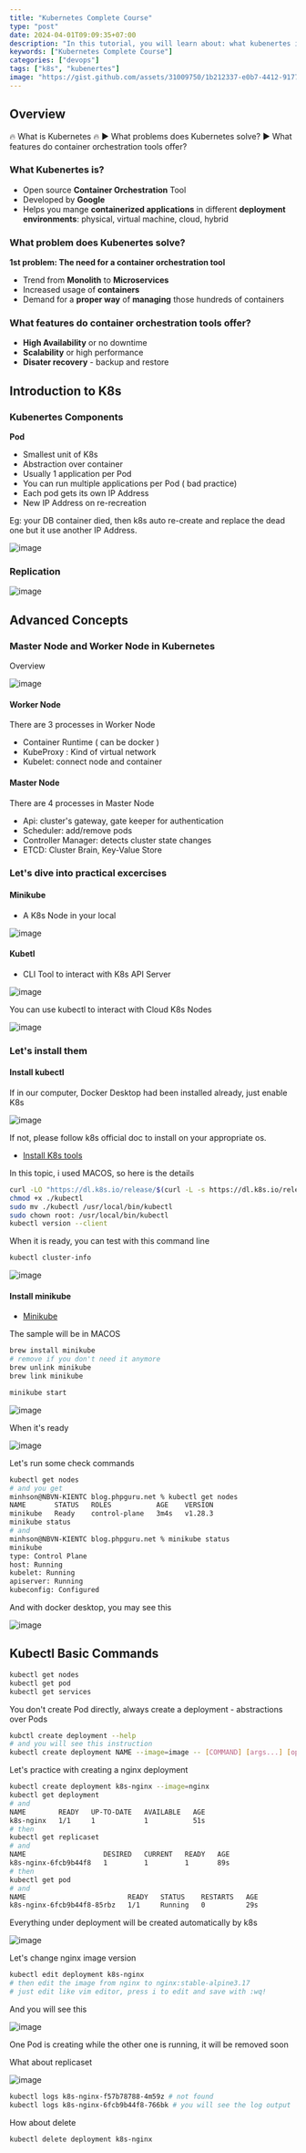 ```yaml
---
title: "Kubernetes Complete Course"
type: "post"
date: 2024-04-01T09:09:35+07:00
description: "In this tutorial, you will learn about: what kubenertes is, what problems that kubenertes can solve, what features that container orchestration tools offer.s"
keywords: ["Kubernetes Complete Course"]
categories: ["devops"]
tags: ["k8s", "kubenertes"]
image: "https://gist.github.com/assets/31009750/1b212337-e0b7-4412-9177-eb9a113fc383"
---
```


## Overview

🔥 What is Kubernetes 🔥
► What problems does Kubernetes solve?
► What features do container orchestration tools offer?

### What Kubenertes is?

- Open source **Container Orchestration** Tool
- Developed by **Google**
- Helps you mange **containerized applications** in different **deployment environments**: physical, virtual machine, cloud, hybrid

### What problem does Kubenertes solve?

**1st problem: The need for a container orchestration tool**

- Trend from **Monolith** to **Microservices**
- Increased usage of **containers**
- Demand for a **proper way** of **managing** those hundreds of containers

### What features do container orchestration tools offer?

- **High Availability** or no downtime
- **Scalability** or high performance
- **Disater recovery** - backup and restore

## Introduction to K8s

### Kubenertes Components

**Pod**

- Smallest unit of K8s
- Abstraction over container
- Usually 1 application per Pod
- You can run multiple applications per Pod ( bad practice)
- Each pod gets its own IP Address
- New IP Address on re-recreation

Eg: your DB container died, then k8s auto re-create and replace the dead one but it use another IP Address.

![image](https://gist.github.com/assets/31009750/63add615-23c5-4c6b-955f-55d996794f6e)

### Replication

![image](https://gist.github.com/assets/31009750/7e00771e-7632-433a-9526-8c2f104fed7d)

## Advanced Concepts

### Master Node and Worker Node in Kubernetes

Overview

![image](https://gist.github.com/assets/31009750/2b296865-7d7c-411b-bfe5-a67c57b228c7)

#### Worker Node

There are 3 processes in Worker Node

- Container Runtime ( can be docker )
- KubeProxy : Kind of virtual network
- Kubelet: connect node and container

#### Master Node

There are 4 processes in Master Node

- Api: cluster's gateway, gate keeper for authentication
- Scheduler: add/remove pods
- Controller Manager: detects cluster state changes
- ETCD: Cluster Brain, Key-Value Store

### Let's dive into practical excercises

#### Minikube

- A K8s Node in your local

![image](https://gist.github.com/assets/31009750/3ee54682-d92e-4e8f-bc03-b8389a7df721)

#### Kubetl

- CLI Tool to interact with K8s API Server

![image](https://gist.github.com/assets/31009750/487edd2d-9908-4b83-a6b9-9784e8597c0f)

You can use kubectl to interact with Cloud K8s Nodes

![image](https://gist.github.com/assets/31009750/3da768a1-314a-4237-8657-17c032373894)

### Let's install them

#### Install kubectl

If in our computer, Docker Desktop had been installed already, just enable K8s

![image](https://gist.github.com/assets/31009750/5b1e06c4-f5e4-4b86-961f-28989330f2ce)

If not, please follow k8s official doc to install on your appropriate os.

- [Install K8s tools](https://kubernetes.io/docs/tasks/tools/)

In this topic, i used MACOS, so here is the details

```sh
curl -LO "https://dl.k8s.io/release/$(curl -L -s https://dl.k8s.io/release/stable.txt)/bin/darwin/arm64/kubectl"
chmod +x ./kubectl
sudo mv ./kubectl /usr/local/bin/kubectl
sudo chown root: /usr/local/bin/kubectl
kubectl version --client
```

When it is ready, you can test with this command line

```sh
kubectl cluster-info
```

![image](https://gist.github.com/assets/31009750/8fd6095f-7407-4eaa-aae1-7fe862b088b1)

#### Install minikube

- [Minikube](https://minikube.sigs.k8s.io/docs/start/)

The sample will be in MACOS

```sh
brew install minikube
# remove if you don't need it anymore
brew unlink minikube
brew link minikube
```

```sh
minikube start
```

![image](https://gist.github.com/assets/31009750/46aebadc-060f-45fe-a632-719269040428)

When it's ready

![image](https://gist.github.com/assets/31009750/64331a33-ff26-48f1-a660-2a2faba4c644)

Let's run some check commands

```sh
kubectl get nodes
# and you get
minhson@NBVN-KIENTC blog.phpguru.net % kubectl get nodes
NAME       STATUS   ROLES           AGE    VERSION
minikube   Ready    control-plane   3m4s   v1.28.3
minikube status
# and
minhson@NBVN-KIENTC blog.phpguru.net % minikube status
minikube
type: Control Plane
host: Running
kubelet: Running
apiserver: Running
kubeconfig: Configured
```

And with docker desktop, you may see this

![image](https://gist.github.com/assets/31009750/7455b123-c986-4845-b104-6450f24bd30a)

## Kubectl Basic Commands

```sh
kubectl get nodes
kubectl get pod
kubectl get services
```

You don't create Pod directly, always create a deployment - abstractions over Pods

```sh
kubctl create deployment --help
# and you will see this instruction
kubectl create deployment NAME --image=image -- [COMMAND] [args...] [options]
```

Let's practice with creating a nginx deployment

```sh
kubectl create deployment k8s-nginx --image=nginx
kubectl get deployment
# and
NAME        READY   UP-TO-DATE   AVAILABLE   AGE
k8s-nginx   1/1     1            1           51s
# then
kubectl get replicaset
# and
NAME                   DESIRED   CURRENT   READY   AGE
k8s-nginx-6fcb9b44f8   1         1         1       89s
# then
kubectl get pod
# and
NAME                         READY   STATUS    RESTARTS   AGE
k8s-nginx-6fcb9b44f8-85rbz   1/1     Running   0          29s

```

Everything under deployment will be created automatically by k8s

![image](https://gist.github.com/assets/31009750/0a1c7a4a-8c5a-4418-a6d2-5e02d8d6ef6c)

Let's change nginx image version

```sh
kubectl edit deployment k8s-nginx
# then edit the image from nginx to nginx:stable-alpine3.17
# just edit like vim editor, press i to edit and save with :wq!
```

And you will see this

![image](https://gist.github.com/assets/31009750/e1c534ee-2126-4851-91e6-9f0522faff4f)

One Pod is creating while the other one is running, it will be removed soon

What about replicaset

![image](https://gist.github.com/assets/31009750/36452184-881a-4570-83ca-6583ad5403a9)

```sh
kubectl logs k8s-nginx-f57b78788-4m59z # not found
kubectl logs k8s-nginx-6fcb9b44f8-766bk # you will see the log output
```

How about delete

```sh
kubectl delete deployment k8s-nginx
```
